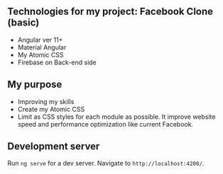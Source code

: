 ## Technologies for my project: Facebook Clone (basic)

- Angular ver 11+
- Material Angular
- My Atomic CSS
- Firebase on Back-end side

##  My purpose

- Improving my skills
- Create my Atomic CSS
- Limit as CSS styles for each module as possible. It improve website speed and performance optimization like current Facebook.

## Development server

Run `ng serve` for a dev server. Navigate to `http://localhost:4200/`.